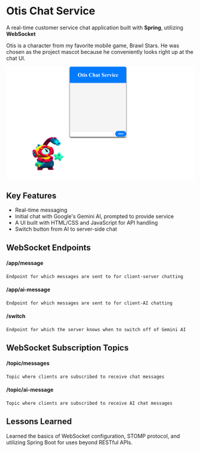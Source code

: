 
# Otis Chat Service

A real-time customer service chat application built with **Spring**, utilizing **WebSocket**

Otis is a character from my favorite mobile game, Brawl Stars. He was chosen as the project mascot because he conveniently looks right up at the chat UI.

![Otis](src/main/resources/static/ChatApp.png)





## Key Features

- Real-time messaging
- Initial chat with Google's Gemini AI, prompted to provide service
- A UI built with HTML/CSS and JavaScript for API handling
- Switch button from AI to server-side chat



## WebSocket Endpoints

#### /app/message

```http
Endpoint for which messages are sent to for client-server chatting
```


#### /app/ai-message

```http
Endpoint for which messages are sent to for client-AI chatting
```



#### /switch
```http
Endpoint for which the server knows when to switch off of Gemini AI
```

## WebSocket Subscription Topics

#### /topic/messages

```http
Topic where clients are subscribed to receive chat messages
```


#### /topic/ai-message

```http
Topic where clients are subscribed to receive AI chat messages
```



## Lessons Learned

Learned the basics of WebSocket configuration, STOMP protocol, and utilizing Spring Boot for uses beyond RESTful APIs.

